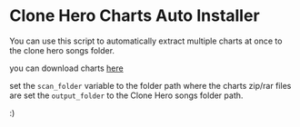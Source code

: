 # Clone Hero Charts Auto Installer

You can use this script to automatically extract multiple charts at once to the clone hero songs folder.

you can download charts [here](https://chorus.fightthe.pw/)

set the `scan_folder` variable to the folder path where the charts zip/rar files are
set the `output_folder` to the Clone Hero songs folder path.

:)